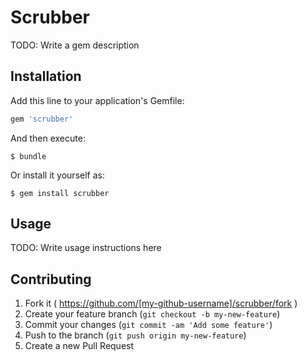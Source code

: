# Scrubber

TODO: Write a gem description

## Installation

Add this line to your application's Gemfile:

```ruby
gem 'scrubber'
```

And then execute:

    $ bundle

Or install it yourself as:

    $ gem install scrubber

## Usage

TODO: Write usage instructions here

## Contributing

1. Fork it ( https://github.com/[my-github-username]/scrubber/fork )
2. Create your feature branch (`git checkout -b my-new-feature`)
3. Commit your changes (`git commit -am 'Add some feature'`)
4. Push to the branch (`git push origin my-new-feature`)
5. Create a new Pull Request
